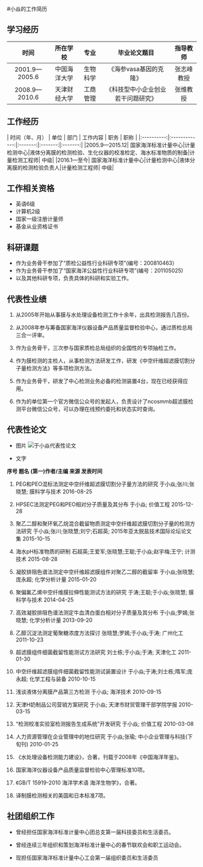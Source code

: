 #小焱的工作简历

## 学习经历

| 时间 | 所在学校 | 专业 | 毕业论文题目 | 指导教师 |
|:----------:|:-------------:|:-------:|:-------:|:-------:|
|2001.9—2005.6| 中国海洋大学| 生物科学| 《海参vasa基因的克隆》|张志峰教授|
|2008.9—2010.6| 天津财经大学| 工商管理| 《科技型中小企业创业若干问题研究》|张维教授|

## 工作经历
| 时间（年、月） | 单位 | 部门 | 工作内容 | 职务 | 职称 |
|:----------:|:-------------:|:-------:|:-------:|:-------:|
|2005.9—2015.12| 国家海洋标准计量中心|计量检测中心|液体分离膜的检测检验、生化仪器的校准检定、海水标准物质的制备|计量检测工程师| 中级|
|2016.1—至今| 国家海洋标准计量中心|计量检测中心|液体分离膜的检测检验负责人|计量检测工程师| 中级|

## 工作相关资格

- 英语6级
- 计算机2级
- 国家一级注册计量师
- 基金从业资格证书

## 科研课题

- 作为业务骨干参加了“质检公益性行业科研专项”(编号：200810463）
- 作为业务骨干参加了“国家海洋公益性行业科研专项”(编号：201105025)
- 以及其他科研专项，负责具体的科研和实验工作。

## 代表性业绩

1. 从2005年开始从事膜与水处理设备检测工作十余年，出具检测报告几百份。
 
2. 从2008年参与筹备国家海洋仪器设备产品质量监督检验中心，通过质检总局三合一评审。
3. 作为业务骨干，三次参与国家质检总局组织的全国性的专项抽检工作。

4. 作为膜检测的主检人，从事检测方法研发工作，研发《中空纤维超滤膜切割分子量检测方法》等多项检测方法。

5. 作为业务骨干，研发了中心检测业务必备的检测装置4台，现在已经获得应用。

6. 作为的单位第一个官方微信公众号的发起人，负责设计了ncosmmb超滤膜检测平台微信公众号，可以办理在线预约委托和状态实时查询。 

## 代表性论文 
- 图片
![于小焱代表性论文](http://upload-images.jianshu.io/upload_images/3785456-428cb69b927054e0.png?imageMogr2/auto-orient/strip%7CimageView2/2/w/1240)

- 文字

**序号	题名	(第一)作者/主编	来源	发表时间**

1.	PEG和PEO混标法测定中空纤维超滤膜切割分子量方法的研究	于小焱;张川;张晓慧;	膜科学与技术	2016-08-25

2.	HPSEC法测定PEG和PEO相对分子质量及其分布	于小焱;	价值工程	2015-12-28

3.	聚乙二醇和聚环氧乙烷混合截留物质测定中空纤维超滤膜切割分子量的检测方法研究	于小焱;张川;张晓慧;刘宁;石超英;	2015年亚太脱盐技术国际论坛论文集	2015-10-15

4.	海水pH标准物质的研制	石超英;王爱军;张晓慧;王聪;于小焱;赵宇梅;王宁;	计测技术	2015-08-28

5.	凝胶排阻色谱法测定中空纤维超滤膜组件对聚乙二醇的截留率	于小焱;张晓慧;庞永超;	化学分析计量	2015-01-20

6.	聚偏氟乙烯中空纤维膜拉伸性能测试方法的研究	于涛;王聪;于小焱;张晓慧;	膜科学与技术	2014-04-25

7.	高效凝胶排阻色谱法测定牛血清白蛋白相对分子质量及其分布	于小焱;罗嫣;张晓慧;	化学分析计量	2013-09-20

8.	乙醇沉淀法测定葡聚糖浓度方法探讨	张晓慧;罗嫣;于小焱;于涛;	广州化工	2011-10-23

9.	超滤膜组件细菌截留性能测试方法研究	刘士栋;于小焱;于涛;	天津化工	2011-01-30

10.	中空纤维超滤膜组件细菌截留性能测试装置设计	于小焱;于涛;刘士栋;隋军;庞永超;	化学工程与装备	2010-10-15

11.	浅谈液体分离膜产品第三方检测	于小焱;	海洋技术	2010-09-15

12.	天津H奶制品公司营销方案研究	于小焱;	天津市财贸管理干部学院学报	2010-03-15

13.	“检测校准实验室检测报告生成系统”开发研究	于小焱;	价值工程	2010-03-08

14.	人力资源管理在企业管理中的地位研究	于小焱;张瑜;	中小企业管理与科技(下旬刊)	2010-01-25

15.	《水处理设备检测能力建设》，合著，刊载于2008年《中国海洋年鉴》。

16.	国家海洋仪器设备产品质量监督检验中心管理标准10项。

17.	《GB/T 15919-2010 海洋学术语 海洋生物学》，合著。

18.	译制膜检测相关的美国和日本标准7项。


## 社团组织工作

- 曾经担任国家海洋标准计量中心团总支第一届科技委员和生活委员。

- 曾经连续三年组织和策划海洋标准计量中心的春节联欢会和职工运动会。

- 现担任国家海洋标准计量中心工会第一届组织委员和生活委员
